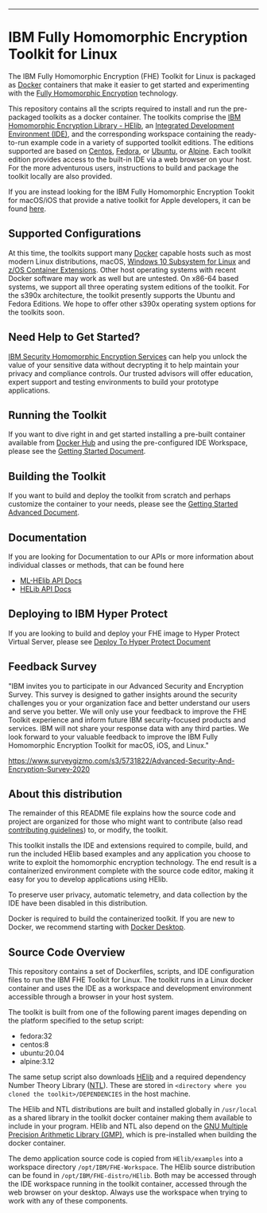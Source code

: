 ---
# IBM Fully Homomorphic Encryption Toolkit for Linux

The IBM Fully Homomorphic Encryption (FHE) Toolkit for Linux is packaged as [Docker][1] containers that make it easier to get started and experimenting with the [Fully Homomorphic Encryption][2] technology.

This repository contains all the scripts required to install and run the pre-packaged toolkits as a docker container. The toolkits comprise the [IBM Homomorphic Encryption Library - HElib][3], an [Integrated Development Environment (IDE)][4], and the corresponding workspace containing the ready-to-run example code in a variety of supported toolkit editions. The editions supported are based on [Centos][5], [Fedora][6], or [Ubuntu][7], or [Alpine][8]. Each toolkit edition provides access to the built-in IDE via a web browser on your host. For the more adventurous users, instructions to build and package the toolkit locally are also provided.

If you are instead looking for the IBM Fully Homomorphic Encryption Tookit for macOS/iOS that provide a native toolkit for Apple developers, it can be found <a href="https://github.com/IBM/fhe-toolkit-macos" target="_blank">here</a>.

## Supported Configurations

At this time, the toolkits support many <a href="https://www.docker.com/resources/what-container" target="_blank">Docker</a> capable hosts such as most modern Linux distributions, macOS, <a href="https://docs.microsoft.com/en-us/windows/wsl/install-win10" target="_blank">Windows 10 Subsystem for Linux</a> and <a href="https://www.ibm.com/support/knowledgecenter/en/SSLTBW_2.4.0/com.ibm.zos.v2r4.izso100/izso100_whatisintro.htm" target="_blank">z/OS Container Extensions</a>. Other host operating systems with recent Docker software may work as well but are untested. On x86-64 based systems, we support all three operating system editions of the toolkit. For the s390x architecture, the toolkit presently supports the Ubuntu and Fedora Editions. We hope to offer other s390x operating system options for the toolkits soon. 

## Need Help to Get Started?

<a href="https://www.ibm.com/security/services/homomorphic-encryption" target="_blank">IBM Security Homomorphic Encryption Services</a> can help you unlock the value of your sensitive data without decrypting it to help maintain your privacy and compliance controls. Our trusted advisors will offer education, expert support and testing environments to build your prototype applications.


## Running the Toolkit

If you want to dive right in and get started installing a pre-built container available from [Docker Hub][9] and using the pre-configured IDE Workspace, please see the [Getting Started Document](GettingStarted.md). 

## Building the Toolkit

If you want to build and deploy the toolkit from scratch and perhaps customize the container to your needs, please see the [Getting Started Advanced Document](GettingStarted.Advanced.md).

## Documentation

If you are looking for Documentation to our APIs or more information about individual classes or methods, that can be found here 

* [ML-HElib API Docs](https://ibm.github.io/fhe-toolkit-linux/)
* [HELib API Docs](https://ibm.github.io/fhe-toolkit-linux/html/helib/index.html)

## Deploying to IBM Hyper Protect

If you are looking to build and deploy your FHE image to Hyper Protect Virtual Server, please see [Deploy To Hyper Protect Document](https://github.com/IBM/fhe-toolkit-linux/blob/master/automation/DeployToHyperProtect.md)


## Feedback Survey
 
"IBM invites you to participate in our Advanced Security and Encryption Survey. This survey is designed to gather insights around the security challenges you or your organization face and better understand our users and serve you better. We will only use your feedback to improve the FHE Toolkit experience and inform future IBM security-focused products and services. IBM will not share your response data with any third parties. We look forward to your valuable feedback to improve the IBM Fully Homomorphic Encryption Toolkit for macOS, iOS, and Linux."

https://www.surveygizmo.com/s3/5731822/Advanced-Security-And-Encryption-Survey-2020


## About this distribution

The remainder of this README file explains how the source code and project are organized for those who might want to contribute (also read [contributing guidelines](CONTRIBUTING.md)) to, or modify, the toolkit.  

This toolkit installs the IDE and extensions required to compile, build, and run the included HElib based examples and any application you choose to write to exploit the homomorphic encryption technology. The end result is a containerized environment complete with the source code editor, making it easy for you to develop applications using HElib.

To preserve user privacy, automatic telemetry, and data collection by the IDE have been disabled in this distribution.

Docker is required to build the containerized toolkit. If you are new to Docker, we recommend starting with [Docker Desktop][10]. 

## Source Code Overview

This repository contains a set of Dockerfiles, scripts, and IDE configuration files to run the IBM FHE Toolkit for Linux. The toolkit runs in a Linux docker container and uses the IDE as a workspace and development environment accessible through a browser in your host system.

The toolkit is built from one of the following parent images depending on the platform specified to the setup script:

- fedora:32
- centos:8
- ubuntu:20.04
- alpine:3.12

The same setup script also downloads [HElib][3] and a required dependency Number Theory Library ([NTL][11]). These are stored in `<directory where you cloned the toolkit>/DEPENDENCIES` in the host machine. 

The HElib and NTL distributions are built and installed globally in `/usr/local` as a shared library in the toolkit docker container making them available to include in your program. HElib and NTL also depend on the [GNU Multiple Precision Arithmetic Library (GMP)][12], which is pre-installed when building the docker container.

The demo application source code is copied from `HElib/examples` into a workspace directory `/opt/IBM/FHE-Workspace`. The HElib source distribution can be found in `/opt/IBM/FHE-distro/HElib`. Both may be accessed through the IDE workspace running in the toolkit container, accessed through the web browser on your desktop. Always use the workspace when trying to work with any of these components.   


   [1]: https://www.docker.com/                                  "Docker Container"
   [2]: https://en.wikipedia.org/wiki/Homomorphic_encryption     "Homomorphic Encryption"
   [3]: https://github.com/IBM-HElib/HElib/                         "HElib"
   [4]: https://code.visualstudio.com/                           "Visual Studio Code"
   [5]: https://www.centos.org/                                  "CentOS"
   [6]: https://getfedora.org/                                   "Fedora"
   [7]: https://ubuntu.com/                                      "Ubuntu"
   [8]: https://alpinelinux.org/                                 "Alpine"
   [9]: https://hub.docker.com/u/ibmcom                          "Docker Hub IBM"
   [10]: https://www.docker.com/get-started/                      "Docker get started"
   [11]: https://www.shoup.net/ntl/                               "NTL"
   [12]: https://gmplib.org/                                     "GMP library"

